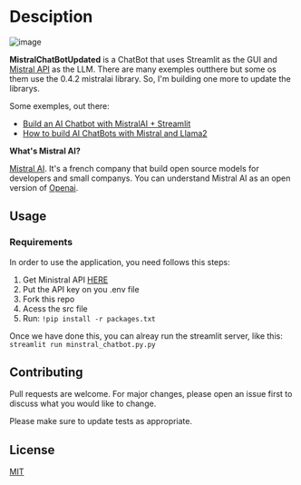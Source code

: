 # Desciption

![image](https://github.com/user-attachments/assets/eb0d8128-d73e-45b8-92b8-d922878d011e)

**MistralChatBotUpdated** is a ChatBot that uses Streamlit as the GUI and [Mistral API](https://docs.mistral.ai/api/) as the LLM.  There are many exemples outthere but some os them use the 0.4.2 mistralai library. So, I'm building one more to update the librarys.

Some exemples, out there:

- [Build an AI Chatbot with MistralAI + Streamlit](https://medium.com/bitgrit-data-science-publication/build-an-ai-chatbot-with-mistralai-streamlit-4f58d7fe4a22)
- [How to build AI ChatBots with Mistral and Llama2](https://www.anaconda.com/blog/how-to-build-ai-chatbots-with-mistral-and-llama2)

**What's Mistral AI?**

[Mistral AI](https://mistral.ai/fr/). It's a french company that build open source models for developers and small companys. You can understand Mistral AI as an open version of [Openai](https://openai.com/).


## Usage

### Requirements

In order to use the application, you need follows this steps:

1. Get Ministral API [HERE](https://docs.mistral.ai/api/)
2. Put the API key on you .env file
1. Fork this repo
2. Acess the src file
3. Run: `!pip install -r packages.txt`

Once we have done this, you can alreay run the streamlit server, like this: `streamlit run minstral_chatbot.py.py`

## Contributing

Pull requests are welcome. For major changes, please open an issue first
to discuss what you would like to change.

Please make sure to update tests as appropriate.

## License

[MIT](https://choosealicense.com/licenses/mit/)
